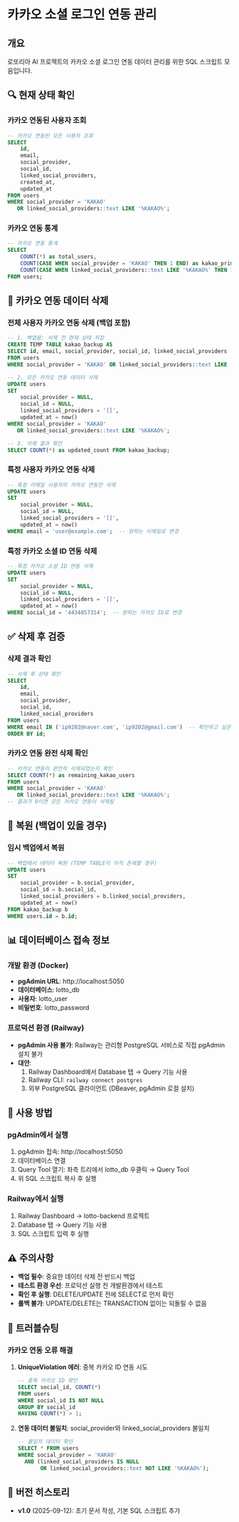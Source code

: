 # 카카오 소셜 로그인 연동 관리

## 개요
로또리아 AI 프로젝트의 카카오 소셜 로그인 연동 데이터 관리를 위한 SQL 스크립트 모음입니다.

## 🔍 현재 상태 확인

### 카카오 연동된 사용자 조회
```sql
-- 카카오 연동된 모든 사용자 조회
SELECT 
    id, 
    email, 
    social_provider, 
    social_id, 
    linked_social_providers,
    created_at,
    updated_at
FROM users 
WHERE social_provider = 'KAKAO' 
   OR linked_social_providers::text LIKE '%KAKAO%';
```

### 카카오 연동 통계
```sql
-- 카카오 연동 통계
SELECT 
    COUNT(*) as total_users,
    COUNT(CASE WHEN social_provider = 'KAKAO' THEN 1 END) as kakao_primary,
    COUNT(CASE WHEN linked_social_providers::text LIKE '%KAKAO%' THEN 1 END) as kakao_linked
FROM users;
```

## 🧹 카카오 연동 데이터 삭제

### 전체 사용자 카카오 연동 삭제 (백업 포함)
```sql
-- 1. 백업용: 삭제 전 현재 상태 저장
CREATE TEMP TABLE kakao_backup AS 
SELECT id, email, social_provider, social_id, linked_social_providers 
FROM users 
WHERE social_provider = 'KAKAO' OR linked_social_providers::text LIKE '%KAKAO%';

-- 2. 모든 카카오 연동 데이터 삭제
UPDATE users 
SET 
    social_provider = NULL,
    social_id = NULL,
    linked_social_providers = '[]',
    updated_at = now()
WHERE social_provider = 'KAKAO' 
   OR linked_social_providers::text LIKE '%KAKAO%';

-- 3. 삭제 결과 확인
SELECT COUNT(*) as updated_count FROM kakao_backup;
```

### 특정 사용자 카카오 연동 삭제
```sql
-- 특정 이메일 사용자의 카카오 연동만 삭제
UPDATE users 
SET 
    social_provider = NULL,
    social_id = NULL,
    linked_social_providers = '[]',
    updated_at = now()
WHERE email = 'user@example.com';  -- 원하는 이메일로 변경
```

### 특정 카카오 소셜 ID 연동 삭제
```sql
-- 특정 카카오 소셜 ID 연동 삭제
UPDATE users 
SET 
    social_provider = NULL,
    social_id = NULL,
    linked_social_providers = '[]',
    updated_at = now()
WHERE social_id = '4434857314';  -- 원하는 카카오 ID로 변경
```

## ✅ 삭제 후 검증

### 삭제 결과 확인
```sql
-- 삭제 후 상태 확인
SELECT 
    id, 
    email, 
    social_provider, 
    social_id, 
    linked_social_providers
FROM users 
WHERE email IN ('ip9202@naver.com', 'ip9202@gmail.com')  -- 확인하고 싶은 이메일들
ORDER BY id;
```

### 카카오 연동 완전 삭제 확인
```sql
-- 카카오 연동이 완전히 삭제되었는지 확인
SELECT COUNT(*) as remaining_kakao_users
FROM users 
WHERE social_provider = 'KAKAO' 
   OR linked_social_providers::text LIKE '%KAKAO%';
-- 결과가 0이면 모든 카카오 연동이 삭제됨
```

## 🔄 복원 (백업이 있을 경우)

### 임시 백업에서 복원
```sql
-- 백업에서 데이터 복원 (TEMP TABLE이 아직 존재할 경우)
UPDATE users 
SET 
    social_provider = b.social_provider,
    social_id = b.social_id,
    linked_social_providers = b.linked_social_providers,
    updated_at = now()
FROM kakao_backup b
WHERE users.id = b.id;
```

## 📊 데이터베이스 접속 정보

### 개발 환경 (Docker)
- **pgAdmin URL**: http://localhost:5050
- **데이터베이스**: lotto_db
- **사용자**: lotto_user
- **비밀번호**: lotto_password

### 프로덕션 환경 (Railway)
- **pgAdmin 사용 불가**: Railway는 관리형 PostgreSQL 서비스로 직접 pgAdmin 설치 불가
- **대안**: 
  1. Railway Dashboard에서 Database 탭 → Query 기능 사용
  2. Railway CLI: `railway connect postgres`
  3. 외부 PostgreSQL 클라이언트 (DBeaver, pgAdmin 로컬 설치)

## 🚀 사용 방법

### pgAdmin에서 실행
1. pgAdmin 접속: http://localhost:5050
2. 데이터베이스 연결
3. Query Tool 열기: 좌측 트리에서 lotto_db 우클릭 → Query Tool
4. 위 SQL 스크립트 복사 후 실행

### Railway에서 실행
1. Railway Dashboard → lotto-backend 프로젝트
2. Database 탭 → Query 기능 사용
3. SQL 스크립트 입력 후 실행

## ⚠️ 주의사항

- **백업 필수**: 중요한 데이터 삭제 전 반드시 백업
- **테스트 환경 우선**: 프로덕션 실행 전 개발환경에서 테스트
- **확인 후 실행**: DELETE/UPDATE 전에 SELECT로 먼저 확인
- **롤백 불가**: UPDATE/DELETE는 TRANSACTION 없이는 되돌릴 수 없음

## 🔧 트러블슈팅

### 카카오 연동 오류 해결
1. **UniqueViolation 에러**: 중복 카카오 ID 연동 시도
   ```sql
   -- 중복 카카오 ID 확인
   SELECT social_id, COUNT(*) 
   FROM users 
   WHERE social_id IS NOT NULL 
   GROUP BY social_id 
   HAVING COUNT(*) > 1;
   ```

2. **연동 데이터 불일치**: social_provider와 linked_social_providers 불일치
   ```sql
   -- 불일치 데이터 확인
   SELECT * FROM users 
   WHERE social_provider = 'KAKAO' 
     AND (linked_social_providers IS NULL 
          OR linked_social_providers::text NOT LIKE '%KAKAO%');
   ```

## 📝 버전 히스토리
- **v1.0** (2025-09-12): 초기 문서 작성, 기본 SQL 스크립트 추가